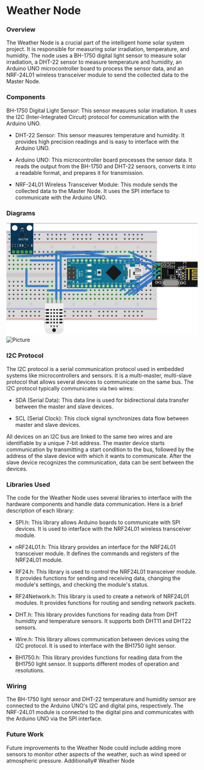 # Weather Node 

### Overview
The Weather Node is a crucial part of the intelligent home solar system project. It is responsible for measuring solar irradiation, temperature, and humidity. The node uses a BH-1750 digital light sensor to measure solar irradiation, a DHT-22 sensor to measure temperature and humidity, an Arduino UNO microcontroller board to process the sensor data, and an NRF-24L01 wireless transceiver module to send the collected data to the Master Node.

### Components
BH-1750 Digital Light Sensor: This sensor measures solar irradiation. It uses the I2C (Inter-Integrated Circuit) protocol for communication with the Arduino UNO.

- DHT-22 Sensor: This sensor measures temperature and humidity. It provides high precision readings and is easy to interface with the Arduino UNO.

- Arduino UNO: This microcontroller board processes the sensor data. It reads the output from the BH-1750 and DHT-22 sensors, converts it into a readable format, and prepares it for transmission.

- NRF-24L01 Wireless Transceiver Module: This module sends the collected data to the Master Node. It uses the SPI interface to communicate with the Arduino UNO.

### Diagrams
![Circuit Diagram](../../assets/weather_node.jpg)
![Picture](../../assets/weather_node_actual.png)

### I2C Protocol
The I2C protocol is a serial communication protocol used in embedded systems like microcontrollers and sensors. It is a multi-master, multi-slave protocol that allows several devices to communicate on the same bus. The I2C protocol typically communicates via two wires:

- SDA (Serial Data): This data line is used for bidirectional data transfer between the master and slave devices.

- SCL (Serial Clock): This clock signal synchronizes data flow between master and slave devices.

All devices on an I2C bus are linked to the same two wires and are identifiable by a unique 7-bit address. The master device starts communication by transmitting a start condition to the bus, followed by the address of the slave device with which it wants to communicate. After the slave device recognizes the communication, data can be sent between the devices.

### Libraries Used
The code for the Weather Node uses several libraries to interface with the hardware components and handle data communication. Here is a brief description of each library:

- SPI.h: This library allows Arduino boards to communicate with SPI devices. It is used to interface with the NRF24L01 wireless transceiver module.

- nRF24L01.h: This library provides an interface for the NRF24L01 transceiver module. It defines the commands and registers of the NRF24L01 module.

- RF24.h: This library is used to control the NRF24L01 transceiver module. It provides functions for sending and receiving data, changing the module's settings, and checking the module's status.

- RF24Network.h: This library is used to create a network of NRF24L01 modules. It provides functions for routing and sending network packets.

- DHT.h: This library provides functions for reading data from DHT humidity and temperature sensors. It supports both DHT11 and DHT22 sensors.

- Wire.h: This library allows communication between devices using the I2C protocol. It is used to interface with the BH1750 light sensor.

- BH1750.h: This library provides functions for reading data from the BH1750 light sensor. It supports different modes of operation and resolutions.

### Wiring
The BH-1750 light sensor and DHT-22 temperature and humidity sensor are connected to the Arduino UNO's I2C and digital pins, respectively. The NRF-24L01 module is connected to the digital pins and communicates with the Arduino UNO via the SPI interface.

### Future Work
Future improvements to the Weather Node could include adding more sensors to monitor other aspects of the weather, such as wind speed or atmospheric pressure. Additionally# Weather Node